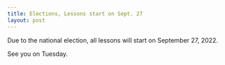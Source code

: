 ```yaml
---
title: Elections, Lessons start on Sept. 27
layout: post
---
```


Due to the national election, all lessons will start on September 27, 2022.

See you on Tuesday.
